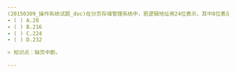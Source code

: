 ```yaml
---
(20150309_操作系统试题_doc)在分页存储管理系统中，若逻辑地址用24位表示，其中8位表示页号，则页面大小为【 】。
- ( ) A.28 
- ( ) B.216 
- ( ) C.224 
- ( ) D.232

> 知识点：缺页中断。

---
```

